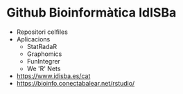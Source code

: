 # Github Bioinformàtica IdISBa

* Repositori celfiles
* Aplicacions
  * StatRadaR
  * Graphomics
  * FunIntegrer
  * We 'R' Nets
* https://www.idisba.es/cat
* https://bioinfo.conectabalear.net/rstudio/


